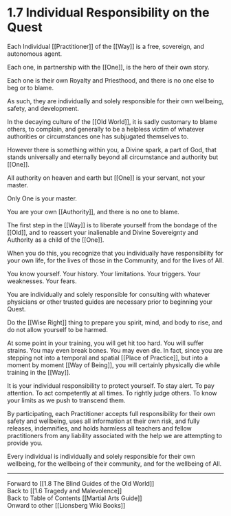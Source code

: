 # 1.7 Individual Responsibility on the Quest

Each Individual [[Practitioner]] of the [[Way]] is a free, sovereign, and autonomous agent. 

Each one, in partnership with the [[One]], is the hero of their own story. 

Each one is their own Royalty and Priesthood, and there is no one else to beg or to blame. 

As such, they are individually and solely responsible for their own wellbeing, safety, and development. 

In the decaying culture of the [[Old World]], it is sadly customary to blame others, to complain, and generally to be a helpless victim of whatever authorities or circumstances one has subjugated themselves to. 

However there is something within you, a Divine spark, a part of God, that stands universally and eternally beyond all circumstance and authority but [[One]]. 

All authority on heaven and earth but [[One]] is your servant, not your master. 

Only One is your master. 

You are your own [[Authority]], and there is no one to blame.

The first step in the [[Way]] is to liberate yourself from the bondage of the [[Old]], and to reassert your inalienable and Divine Sovereignty and Authority as a child of the [[One]]. 

When you do this, you recognize that you individually have responsibility for your own life, for the lives of those in the Community, and for the lives of All. 

You know yourself. Your history. Your limitations. Your triggers. Your weaknesses. Your fears. 

You are individually and solely responsible for consulting with whatever physicians or other trusted guides are necessary prior to beginning your Quest. 

Do the [[Wise Right]] thing to prepare you spirit, mind, and body to rise, and do not allow yourself to be harmed. 

At some point in your training, you will get hit too hard. You will suffer strains. You may even break bones. You may even die. In fact, since you are stepping not into a temporal and spatial [[Place of Practice]], but into a moment by moment [[Way of Being]], you will certainly physically die while training in the [[Way]].  

It is your individual responsibility to protect yourself. To stay alert. To pay attention. To act competently at all times. To rightly judge others. To know your limits as we push to transcend them. 

By participating, each Practitioner accepts full responsibility for their own safety and wellbeing, uses all information at their own risk, and fully releases, indemnifies, and holds harmless all teachers and fellow practitioners from any liability associated with the help we are attempting to provide you. 

Every individual is individually and solely responsible for their own wellbeing, for the wellbeing of their community, and for the wellbeing of All. 

____
Forward to [[1.8 The Blind Guides of the Old World]]  
Back to [[1.6 Tragedy and Malevolence]]  
Back to Table of Contents [[Martial Arts Guide]]  
Onward to other [[Lionsberg Wiki Books]]  

